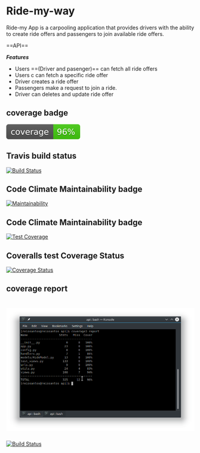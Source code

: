 # Ride-my-way

Ride-my App is a carpooling application that provides drivers with the ability to create ride offers and passengers to join available ride offers.

==API==

***Features***

 * Users ==(Driver and pasenger)== can fetch all ride offers
 * Users c can fetch a specific ride offer
 * Driver creates a ride offer
 * Passengers make a request to join a ride.
 * Driver can deletes and update ride offer


## coverage badge

![badge](api/coverage/badge.svg)

## Travis build status

[![Build Status](https://travis-ci.org/reiosantos/Ride-my-way.svg?branch=api)](https://travis-ci.org/reiosantos/Ride-my-way)

## Code Climate Maintainability badge

[![Maintainability](https://api.codeclimate.com/v1/badges/3b09b9ffe616d7ba85e4/maintainability)](https://codeclimate.com/github/reiosantos/Ride-my-way/maintainability)

## Code Climate Maintainability badge

[![Test Coverage](https://api.codeclimate.com/v1/badges/3b09b9ffe616d7ba85e4/test_coverage)](https://codeclimate.com/github/reiosantos/Ride-my-way/test_coverage)


## Coveralls test Coverage Status

[![Coverage Status](https://coveralls.io/repos/github/reiosantos/Ride-my-way/badge.svg?branch=master)](https://coveralls.io/github/reiosantos/Ride-my-way?branch=master)

## coverage report

![badge](api/coverage/coverage_report.png)
=======
[![Build Status](https://travis-ci.org/reiosantos/Ride-my-way.svg?branch=master)](https://travis-ci.org/reiosantos/Ride-my-way)


